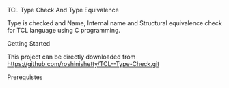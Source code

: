 ﻿TCL Type Check And Type Equivalence

Type is checked and Name, Internal name and Structural equivalence  check for TCL language using C programming.

Getting Started

This project can be directly downloaded from 
https://github.com/roshinishetty/TCL--Type-Check.git

Prerequistes


